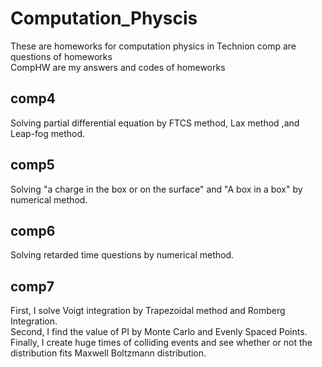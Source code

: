 # Computation_Physcis
These are homeworks for computation physics in Technion
comp are questions of homeworks  
CompHW are my answers and codes of homeworks  
## comp4
Solving partial differential equation by FTCS method, Lax method ,and Leap-fog method.
## comp5
Solving "a charge in the box or on the surface" and "A box in a box" by numerical method.
## comp6
Solving retarded time questions by numerical method.
## comp7
First, I solve Voigt integration by Trapezoidal method and Romberg Integration.  
Second, I find the value of PI by Monte Carlo and Evenly Spaced Points.  
Finally, I create huge times of colliding events and see whether or not the distribution fits Maxwell Boltzmann distribution.  
